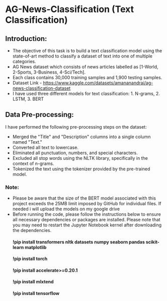# AG-News-Classification (Text Classification)

## Introduction:
* The objective of this task is to build a text classification model using the state-of-art method to classify a dataset of text into one of multiple categories.  
* AG News dataset which consists of news articles labelled as [1-World, 2-Sports, 3-Business, 4-Sci/Tech].
* Each class contains 30,000 training samples and 1,900 testing samples.
* Dataset Link - https://www.kaggle.com/datasets/amananandrai/ag-news-classification-dataset
* I have used three different models for text classification: 1. N-grams, 2. LSTM, 3. BERT
  
## Data Pre-processing:
I have performed the following pre-processing steps on the dataset:

* Merged the "Title" and "Description" columns into a single column named "Text."
* Converted all text to lowercase.
* Eliminated all punctuation, numbers, and special characters.
* Excluded all stop words using the NLTK library, specifically in the context of n-grams.
* Tokenized the text using the tokenizer provided by the pre-trained model.
  
### Note:
* Please be aware that the size of the BERT model associated with this project exceeds the 25MB limit imposed by GitHub for individual files. If needed i will upload the models on my google drive
* Before running the code, please follow the instructions below to ensure all necessary dependencies or packages are installed. Please note that you may need to restart the Jupyter Notebook kernel after downloading the dependencies.
   #### !pip install transformers nltk datasets numpy seaborn pandas scikit-learn matplotlib
   #### !pip install torch
   #### !pip install accelerate>=0.20.1
   #### !pip install mlxtend
   #### !pip install tensorflow

